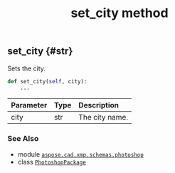 ﻿---
title: set_city method
second_title: Aspose.CAD for Python via .NET API References
description: 
type: docs
weight: 100
url: /python-net/aspose.cad.xmp.schemas.photoshop/photoshoppackage/set_city/
is_root: false
---

## set_city {#str}

Sets the city.



```python
def set_city(self, city):
    ...
```


| Parameter | Type | Description |
| :- | :- | :- |
| city | str | The city name. |



### See Also
* module [`aspose.cad.xmp.schemas.photoshop`](../../)
* class [`PhotoshopPackage`](/cad/python-net/aspose.cad.xmp.schemas.photoshop/photoshoppackage)
